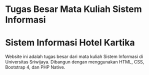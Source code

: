 # Tugas Besar Mata Kuliah Sistem Informasi
# Sistem Informasi Hotel Kartika
Website ini adalah tugas besar dari mata kuliah Sistem Informasi di Universitas Sriwijaya. Dibangun dengan menggunakan HTML, CSS, Bootstrap 4, dan PHP Native.
